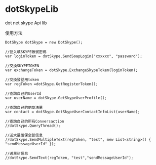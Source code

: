 # dotSkypeLib
dot net skype Api lib


使用方法

    DotSkype dotSkype = new DotSkype();

    //登入填SKYPE帳號密碼
    var loginToken = dotSkype.SendSoapLogin("xxxxxx", "password");

    //交換SKYPETOKEN
    var exchangeToken = dotSkype.ExchangeSkypeToken(loginToken);
    
    //交換發話用token
    var regToken =dotSkype.GetRegisterToken();

    //查詢自己的UserId
    var userName = dotSkype.GetSkypeUserProfile();

    //查詢自己的朋友清單
    var contact = dotSkype.GetSkypeUserContactInfoList(userName);

    //查詢自己的所有Conversaction
    //dotSkype.QueryThread();

    //送大量確保全部信息
    //dotSkype.SendMultipleText(regToken, "test", new List<string>() { "sendMessageUserId" });

    //送單封信息
    //dotSkype.SendText(regToken, "test","sendMessageUserId");
